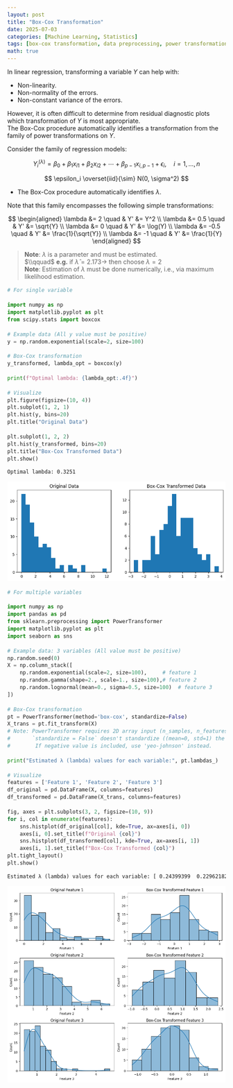 ```yaml
---
layout: post
title: "Box-Cox Transformation"
date: 2025-07-03
categories: [Machine Learning, Statistics]
tags: [box-cox transformation, data preprocessing, power transformation, linear regression, normality, variance stabilization]
math: true
---
```


In linear regression, transforming a variable $Y$ can help with:

- Non-linearity.  
- Non-normality of the errors.  
- Non-constant variance of the errors.  

However, it is often difficult to determine from residual diagnostic plots which transformation of $Y$ is most appropriate.  
The Box-Cox procedure automatically identifies a transformation from the family of power transformations on $Y$.

Consider the family of regression models:

$$
Y_i^{(\lambda)} = \beta_0 + \beta_1 x_{i1} + \beta_2 x_{i2} + \cdots + \beta_{p-1} x_{i,p-1} + \epsilon_i, \quad i = 1, \ldots, n
$$

$$
\epsilon_i \overset{iid}{\sim} N(0, \sigma^2)
$$

- The Box-Cox procedure automatically identifies $\lambda$.

Note that this family encompasses the following simple transformations:

$$
\begin{aligned}
\lambda &= 2 \quad & Y' &= Y^2 \\
\lambda &= 0.5 \quad & Y' &= \sqrt{Y} \\
\lambda &= 0 \quad & Y' &= \log(Y) \\
\lambda &= -0.5 \quad & Y' &= \frac{1}{\sqrt{Y}} \\
\lambda &= -1 \quad & Y' &= \frac{1}{Y}
\end{aligned}
$$

> **Note**: $\lambda$ is a parameter and must be estimated.  
> $\\qquad$          **e.g.** if $\hat{\lambda} = 2.173 \rightarrow$ then choose $\lambda = 2$  
> **Note**: Estimation of $\lambda$ must be done numerically, i.e., via maximum likelihood estimation.

```python
# For single variable

import numpy as np
import matplotlib.pyplot as plt
from scipy.stats import boxcox

# Example data (All y value must be positive)
y = np.random.exponential(scale=2, size=100)

# Box-Cox transformation
y_transformed, lambda_opt = boxcox(y)

print(f"Optimal lambda: {lambda_opt:.4f}")

# Visualize
plt.figure(figsize=(10, 4))
plt.subplot(1, 2, 1)
plt.hist(y, bins=20)
plt.title("Original Data")

plt.subplot(1, 2, 2)
plt.hist(y_transformed, bins=20)
plt.title("Box-Cox Transformed Data")
plt.show()
```

```txt
Optimal lambda: 0.3251
```

<center><img src='/assets/images/machinelearning/boxcox1.png' width = 700 alt="boxcox1"></center>

```python
# For multiple variables

import numpy as np
import pandas as pd
from sklearn.preprocessing import PowerTransformer
import matplotlib.pyplot as plt
import seaborn as sns

# Example data: 3 variables (All value must be positive)
np.random.seed(0)
X = np.column_stack([
    np.random.exponential(scale=2, size=100),     # feature 1
    np.random.gamma(shape=2., scale=1., size=100),# feature 2
    np.random.lognormal(mean=0., sigma=0.5, size=100)  # feature 3
])

# Box-Cox transformation
pt = PowerTransformer(method='box-cox', standardize=False)
X_trans = pt.fit_transform(X)
# Note: PowerTransformer requires 2D array input (n_samples, n_features) and all values must be positive
#       `standardize = False` doesn't standardize ((mean=0, std=1) the feature
#        If negative value is included, use 'yeo-johnson' instead.

print("Estimated λ (lambda) values for each variable:", pt.lambdas_)

# Visualize
features = ['Feature 1', 'Feature 2', 'Feature 3']
df_original = pd.DataFrame(X, columns=features)
df_transformed = pd.DataFrame(X_trans, columns=features)

fig, axes = plt.subplots(3, 2, figsize=(10, 9))
for i, col in enumerate(features):
    sns.histplot(df_original[col], kde=True, ax=axes[i, 0])
    axes[i, 0].set_title(f"Original {col}")
    sns.histplot(df_transformed[col], kde=True, ax=axes[i, 1])
    axes[i, 1].set_title(f"Box-Cox Transformed {col}")
plt.tight_layout()
plt.show()
```

```txt
Estimated λ (lambda) values for each variable: [ 0.24399399  0.22962182 -0.18959628]
```

<center><img src='/assets/images/machinelearning/boxcox2.png' width = 700 alt="boxcox2"></center>
